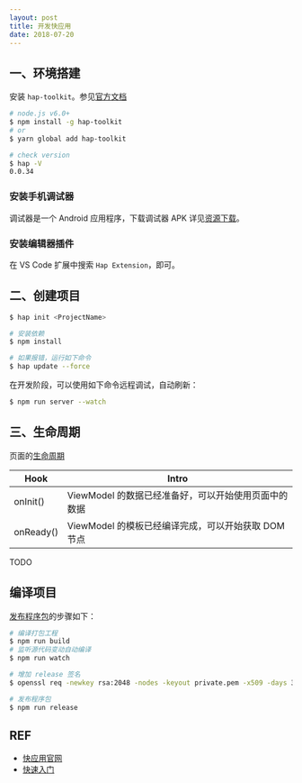 ```yaml
---
layout: post
title: 开发快应用
date: 2018-07-20
---
```


## 一、环境搭建

安装 `hap-toolkit`。参见[官方文档](https://doc.quickapp.cn/tutorial/getting-started/build-environment.html)

```sh
# node.js v6.0+
$ npm install -g hap-toolkit
# or
$ yarn global add hap-toolkit

# check version
$ hap -V
0.0.34
```

### 安装手机调试器

调试器是一个 Android 应用程序，下载调试器 APK 详见[资源下载](https://www.quickapp.cn/docCenter/post/69)。

### 安装编辑器插件

在 VS Code 扩展中搜索 `Hap Extension`，即可。

## 二、创建项目

```sh
$ hap init <ProjectName>

# 安装依赖
$ npm install

# 如果报错，运行如下命令
$ hap update --force
```

在开发阶段，可以使用如下命令远程调试，自动刷新：

```sh
$ npm run server --watch
```

## 三、生命周期

页面的[生命周期](https://doc.quickapp.cn/tutorial/framework/lifecycle.html)

| Hook | Intro |
| --- | --- |
| onInit() | ViewModel 的数据已经准备好，可以开始使用页面中的数据 |
| onReady() | ViewModel 的模板已经编译完成，可以开始获取 DOM 节点 |

TODO

## 编译项目

[发布程序包](https://doc.quickapp.cn/tools/compiling-tools.html)的步骤如下：

```sh
# 编译打包工程
$ npm run build
# 监听源代码变动自动编译
$ npm run watch

# 增加 release 签名
$ openssl req -newkey rsa:2048 -nodes -keyout private.pem -x509 -days 3650 -out certificate.pem

# 发布程序包
$ npm run release
```

## REF

- [快应用官网][home]
- [快速入门][doc]

[home]: https://www.quickapp.cn/
[doc]: https://doc.quickapp.cn/